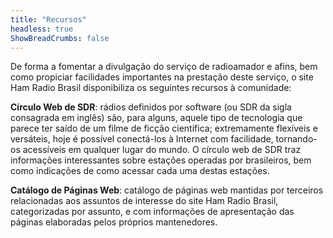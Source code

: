 ```yaml
---
title: "Recursos"
headless: true
ShowBreadCrumbs: false
---
```


De forma a fomentar a divulgação do serviço de radioamador e afins, bem como 
propiciar facilidades importantes na prestação deste serviço, o site Ham Radio 
Brasil disponibiliza os seguintes recursos à comunidade:

**Círculo Web de SDR**: rádios definidos por software (ou SDR da sigla 
consagrada em inglês) são, para alguns, aquele tipo de tecnologia que parece 
ter saído de um filme de ficção científica; extremamente flexíveis e versáteis, 
hoje é possível conectá-los à Internet com facilidade, tornando-os acessíveis 
em qualquer lugar do mundo. O círculo web de SDR traz informações interessantes 
sobre estações operadas por brasileiros, bem como indicações de como acessar 
cada uma destas estações.

**Catálogo de Páginas Web**: catálogo de páginas web mantidas por terceiros 
relacionadas aos assuntos de interesse do site Ham Radio Brasil, categorizadas 
por assunto, e com informações de apresentação das páginas elaboradas pelos 
próprios mantenedores.

